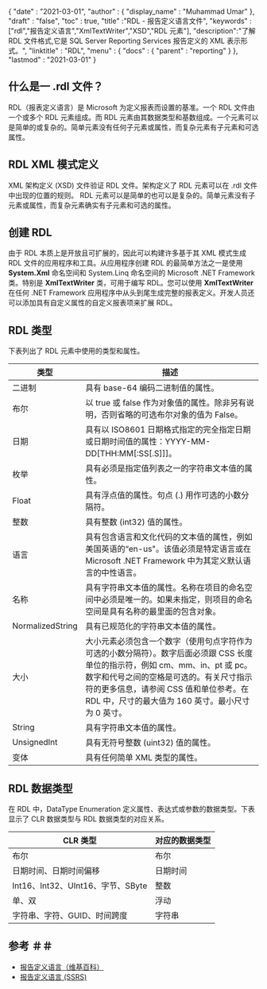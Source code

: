 {
  "date" : "2021-03-01",
  "author" : {
    "display_name" : "Muhammad Umar"
},
  "draft" : "false",
  "toc" : true,
  "title" :"RDL - 报告定义语言文件",
  "keywords" :["rdl","报告定义语言","XmlTextWriter","XSD","RDL 元素"],
  "description":"了解 RDL 文件格式,它是 SQL Server Reporting Services 报告定义的 XML 表示形式。",
  "linktitle" : "RDL",
  "menu" : {
    "docs" : {
      "parent" : "reporting"
}
},
  "lastmod" : "2021-03-01"
}

## 什么是一 .rdl 文件？ ##

RDL（报表定义语言）是 Microsoft 为定义报表而设置的基准。一个 RDL 文件由一个或多个 RDL 元素组成。而 RDL 元素由其数据类型和基数组成。一个元素可以是简单的或复杂的。简单元素没有任何子元素或属性，而复杂元素有子元素和可选属性。

## RDL XML 模式定义
XML 架构定义 (XSD) 文件验证 RDL 文件。架构定义了 RDL 元素可以在 .rdl 文件中出现的位置的规则。 RDL 元素可以是简单的也可以是复杂的。简单元素没有子元素或属性，而复杂元素确实有子元素和可选的属性。

## 创建 RDL
由于 RDL 本质上是开放且可扩展的，因此可以构建许多基于其 XML 模式生成 RDL 文件的应用程序和工具。从应用程序创建 RDL 的最简单方法之一是使用 **System.Xml** 命名空间和 System.Linq 命名空间的 Microsoft .NET Framework 类。特别是 **XmlTextWriter** 类，可用于编写 RDL。您可以使用 **XmlTextWriter** 在任何 .NET Framework 应用程序中从头到尾生成完整的报表定义。开发人员还可以添加具有自定义属性的自定义报表项来扩展 RDL。

## RDL 类型
下表列出了 RDL 元素中使用的类型和属性。

|类型|描述|
---|---|
|二进制 |具有 base-64 编码二进制值的属性。|
|布尔|以 true 或 false 作为对象值的属性。除非另有说明，否则省略的可选布尔对象的值为 False。|
|日期 |具有以 ISO8601 日期格式指定的完全指定日期或日期时间值的属性：YYYY-MM-DD[THH:MM[:SS[.S]]]。|
|枚举 |具有必须是指定值列表之一的字符串文本值的属性。|
|Float |具有浮点值的属性。句点 (.) 用作可选的小数分隔符。|
|整数 |具有整数 (int32) 值的属性。|
|语言 |具有包含语言和文化代码的文本值的属性，例如美国英语的“en-us"。该值必须是特定语言或在 Microsoft .NET Framework 中为其定义默认语言的中性语言。
|名称 |具有字符串文本值的属性。名称在项目的命名空间中必须是唯一的。如果未指定，则项目的命名空间是具有名称的最里面的包含对象。
|NormalizedString |具有已规范化的字符串文本值的属性。|
|大小 |大小元素必须包含一个数字（使用句点字符作为可选的小数分隔符）。数字后面必须跟 CSS 长度单位的指示符，例如 cm、mm、in、pt 或 pc。数字和代号之间的空格是可选的。有关尺寸指示符的更多信息，请参阅 CSS 值和单位参考。在 RDL 中，尺寸的最大值为 160 英寸。最小尺寸为 0 英寸。|
|String |具有字符串文本值的属性。|
|UnsignedInt |具有无符号整数 (uint32) 值的属性。|
|变体 |具有任何简单 XML 类型的属性。|

## RDL 数据类型
在 RDL 中，DataType Enumeration 定义属性、表达式或参数的数据类型。下表显示了 CLR 数据类型与 RDL 数据类型的对应关系。

|CLR 类型 |对应的数据类型|
---|---|
|布尔|布尔|
|日期时间、日期时间偏移 |日期时间|
|Int16、Int32、UInt16、字节、SByte |整数|
|单、双 |浮动|
|字符串、字符、GUID、时间跨度 |字符串|


## 参考 ＃＃

- [报告定义语言（维基百科）](https://en.wikipedia.org/wiki/Report_Definition_Language)
- [报告定义语言 (SSRS)](https://learn.microsoft.com/en-us/sql/reporting-services/reports/report-definition-language-ssrs)

